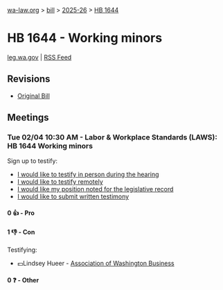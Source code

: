 [wa-law.org](/) > [bill](/bill/) > [2025-26](/bill/2025-26/) > [HB 1644](/bill/2025-26/hb/1644/)

# HB 1644 - Working minors
[leg.wa.gov](https://app.leg.wa.gov/billsummary?BillNumber=1644&Year=2025&Initiative=false) | [RSS Feed](./rss.xml)

## Revisions
* [Original Bill](1/)

## Meetings
### Tue 02/04 10:30 AM - Labor & Workplace Standards (LAWS): HB 1644 Working minors
Sign up to testify:
* [I would like to testify in person during the hearing](https://app.leg.wa.gov/csi/Testifier/Add?chamber=House&mId=32682&aId=162706&caId=25453&tId=1)
* [I would like to testify remotely](https://app.leg.wa.gov/csi/Testifier/Add?chamber=House&mId=32682&aId=162706&caId=25453&tId=2)
* [I would like my position noted for the legislative record](https://app.leg.wa.gov/csi/Testifier/Add?chamber=House&mId=32682&aId=162706&caId=25453&tId=3)
* [I would like to submit written testimony](https://app.leg.wa.gov/csi/Testifier/Add?chamber=House&mId=32682&aId=162706&caId=25453&tId=4)

#### 0 👍 - Pro

#### 1 👎 - Con
Testifying:
* 💵Lindsey Hueer - [Association of Washington Business](/org/association_of_washington_business/)

#### 0 ❓ - Other
